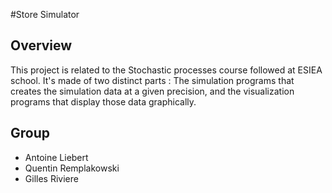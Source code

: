 #Store Simulator

## Overview
This project is related to the Stochastic processes course followed at ESIEA school.
It's made of two distinct parts : The simulation programs that creates the simulation data
at a given precision, and the visualization programs that display those data graphically.

## Group
+ Antoine Liebert
+ Quentin Remplakowski
+ Gilles Riviere

